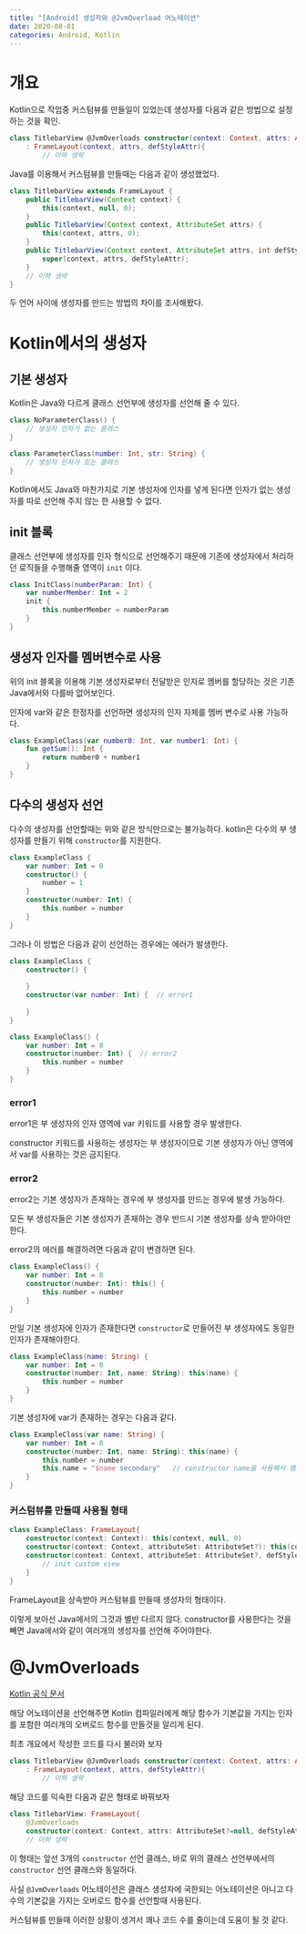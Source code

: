 ```yaml
---
title: "[Android] 생성자와 @JvmOverload 어노테이션"
date: 2020-08-01
categories: Android, Kotlin
---
```


# 개요

Kotlin으로 작업중 커스텀뷰를 만들일이 있었는데 생성자를 다음과 같은 방법으로 설정하는 것을 확인.

```kotlin
class TitlebarView @JvmOverloads constructor(context: Context, attrs: AttributeSet?=null, defStyleAttr: Int=0)
    : FrameLayout(context, attrs, defStyleAttr){
        // 이하 생략
```

Java를 이용해서 커스텀뷰를 만들때는 다음과 같이 생성했었다.

```java
class TitlebarView extends FrameLayout {
    public TitlebarView(Context context) {
        this(context, null, 0);
    }
    public TitlebarView(Context context, AttributeSet attrs) {
        this(context, attrs, 0);
    }
    public TitlebarView(Context context, AttributeSet attrs, int defStyleAttr) {
        super(context, attrs, defStyleAttr);
    }
    // 이하 생략
}
```

두 언어 사이에 생성자를 만드는 방법의 차이를 조사해봤다.

# Kotlin에서의 생성자

## 기본 생성자

Kotlin은 Java와 다르게 클래스 선언부에 생성자를 선언해 줄 수 있다.

```kotlin
class NoParameterClass() {
    // 생성자 인자가 없는 클래스
}

class ParameterClass(number: Int, str: String) {
    // 생성자 인자가 있는 클래스
}
```

Kotlin에서도 Java와 마찬가지로 기본 생성자에 인자를 넣게 된다면 인자가 없는 생성자를 따로 선언해 주지 않는 한 사용할 수 없다.

## init 블록

클래스 선언부에 생성자를 인자 형식으로 선언해주기 때문에 기존에 생성자에서 처리하던 로직들을 수행해줄 영역이 `init` 이다.

``` kotlin
class InitClass(numberParam: Int) {
    var numberMember: Int = 2
    init {
        this.numberMember = numberParam
    }
}
```

## 생성자 인자를 멤버변수로 사용

위의 init 블록을 이용해 기본 생성자로부터 전달받은 인자로 멤버를 할당하는 것은 기존 Java에서와 다를바 없어보인다. 

인자에 var와 같은 한정자를 선언하면 생성자의 인자 자체를 멤버 변수로 사용 가능하다.

```kotlin
class ExampleClass(var number0: Int, var number1: Int) {
    fun getSum(): Int {
        return number0 + number1
    }
}
```

## 다수의 생성자 선언

다수의 생성자를 선언할때는 위와 같은 방식만으로는 불가능하다. kotlin은 다수의 부 생성자를 만들기 위해 `constructor`를 지원한다.

```kotlin
class ExampleClass {
    var number: Int = 0
    constructor() {
        number = 1
    }
    constructor(number: Int) {
        this.number = number
    }
}
```

그러나 이 방법은 다음과 같이 선언하는 경우에는 에러가 발생한다.

```kotlin
class ExampleClass {
    constructor() {
        
    }
    constructor(var number: Int) {	// error1
        
    }
}
```

```kotlin
class ExampleClass() {
    var number: Int = 0
    constructor(number: Int) {	// error2
        this.number = number
    }
}
```

### error1

error1은 부 생성자의 인자 영역에 var 키워드를 사용할 경우 발생한다.

constructor 키워드를 사용하는 생성자는 부 생성자이므로 기본 생성자가 아닌 영역에서 var를 사용하는 것은 금지된다.

### error2

error2는 기본 생성자가 존재하는 경우에 부 생성자를 만드는 경우에 발생 가능하다.

모든 부 생성자들은 기본 생성자가 존재하는 경우 반드시 기본 생성자를 상속 받아야만 한다.

error2의 에러를 해결하려면 다음과 같이 변경하면 된다.

```kotlin
class ExampleClass() {
    var number: Int = 0
    constructor(number: Int): this() {
        this.number = number
    }
}
```

만일 기본 생성자에 인자가 존재한다면 `constructor`로 만들어진 부 생성자에도 동일한 인자가 존재해야한다.

```kotlin
class ExampleClass(name: String) {
    var number: Int = 0
    constructor(number: Int, name: String): this(name) {
        this.number = number
    }
}
```

기본 생성자에 var가 존재하는 경우는 다음과 같다.

```kotlin
class ExampleClass(var name: String) {
    var number: Int = 0
    constructor(number: Int, name: String): this(name) {
        this.number = number
        this.name = "$name secondary" 	// constructor name을 사용해서 멤버 name 초기화
    }
}
```

### 커스텀뷰를 만들때 사용될 형태

```kotlin
class ExampleClass: FrameLayout{
    constructor(context: Context): this(context, null, 0) 
    constructor(context: Context, attributeSet: AttributeSet?): this(context, attributeSet, 0) 
    constructor(context: Context, attributeSet: AttributeSet?, defStyleAttr: Int): super(context, attributeSet, defStyleAttr) {
        // init custom view
    }
}
```

FrameLayout을 상속받아 커스텀뷰를 만들때 생성자의 형태이다.

이렇게 보아선 Java에서의 그것과 별반 다르지 않다. constructor를 사용한다는 것을 빼면 Java에서와 같이 여러개의 생성자를 선언해 주어야한다. 

# @JvmOverloads

[Kotlin 공식 문서](https://kotlinlang.org/api/latest/jvm/stdlib/kotlin.jvm/-jvm-overloads/)

해당 어노테이션을 선언해주면 Kotlin 컴파일러에게 해당 함수가 기본값을 가지는 인자를 포함한 여러개의 오버로드 함수를 만들것을 알리게 된다.

최초 개요에서 작성한 코드를 다시 불러와 보자

```kotlin
class TitlebarView @JvmOverloads constructor(context: Context, attrs: AttributeSet?=null, defStyleAttr: Int=0)
    : FrameLayout(context, attrs, defStyleAttr){
        // 이하 생략
```

해당 코드를 익숙한 다음과 같은 형태로 바꿔보자

```kotlin
class TitlebarView: FrameLayout{
    @JvmOverloads 
    constructor(context: Context, attrs: AttributeSet?=null, defStyleAttr: Int=0): super(context, attrs, defStyleAttr)
    // 이하 생략
```

이 형태는 앞선 3개의 `constructor` 선언 클래스, 바로 위의 클래스 선언부에서의 `constructor` 선언 클래스와 동일하다.

사실 `@JvmOverloads` 어노테이션은 클래스 생성자에 국한되는 어노테이션은 아니고 다수의 기본값을 가지는 오버로드 함수를 선언할때 사용된다. 

커스텀뷰를 만들때 이러한 상황이 생겨서 꽤나 코드 수를 줄이는데 도움이 될 것 같다.

